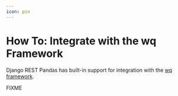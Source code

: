 ```yaml
---
icon: pin
---
```


# How To: Integrate with the wq Framework

Django REST Pandas has built-in support for integration with the [wq framework].

FIXME


[wq framework]: https://wq.io/
